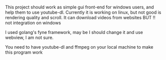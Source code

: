 This project should work as simple gui front-end for windows users, and help them to use youtube-dl.
Currently it is working on linux, but not good is rendering quality and scroll.
It can download videos from websites 
BUT
!! not integration on windows

I used golang's fyne framework, may be I should change it and use webview, I am not sure.

You need to have youtube-dl and ffmpeg on your local machine to make this program work
